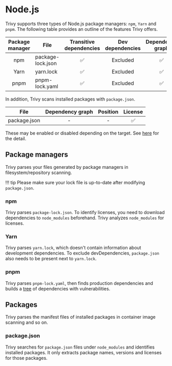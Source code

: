 # Node.js

Trivy supports three types of Node.js package managers: `npm`, `Yarn` and `pnpm`.
The following table provides an outline of the features Trivy offers.

| Package manager | File              | Transitive dependencies | Dev dependencies | Dependency graph | Position | License |
|:---------------:|-------------------|:-----------------------:|:----------------:|:----------------:|:--------:|:-------:|
|       npm       | package-lock.json |            ✅            |     Excluded     |        ✅         |    ✅     |    ✅    |
|      Yarn       | yarn.lock         |            ✅            |     Excluded     |        ✅         |    ✅     |    -    |
|      pnpm       | pnpm-lock.yaml    |            ✅            |     Excluded     |        ✅         |    -     |    -    |

In addition, Trivy scans installed packages with `package.json`.

| File         | Dependency graph | Position | License |
|--------------|:----------------:|:--------:|:-------:|
| package.json |        -         |    -     |    ✅    |

These may be enabled or disabled depending on the target.
See [here](./index.md) for the detail.

## Package managers
Trivy parses your files generated by package managers in filesystem/repository scanning.

!!! tip
    Please make sure your lock file is up-to-date after modifying `package.json`.

### npm
Trivy parses `package-lock.json`.
To identify licenses, you need to download dependencies to `node_modules` beforehand.
Trivy analyzes `node_modules` for licenses.

### Yarn
Trivy parses `yarn.lock`, which doesn't contain information about development dependencies.
To exclude devDependencies, `package.json` also needs to be present next to `yarn.lock`.

### pnpm
Trivy parses `pnpm-lock.yaml`, then finds production dependencies and builds a [tree] of dependencies with vulnerabilities.

## Packages
Trivy parses the manifest files of installed packages in container image scanning and so on.

### package.json
Trivy searches for `package.json` files under `node_modules` and identifies installed packages.
It only extracts package names, versions and licenses for those packages.


[tree]: ../../../configuration/reporting.md#show-origins-of-vulnerable-dependencies 